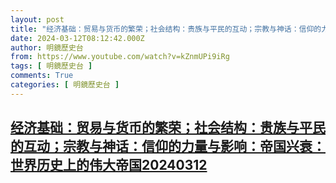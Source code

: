 ```yaml
---
layout: post
title: "经济基础：贸易与货币的繁荣；社会结构：贵族与平民的互动；宗教与神话：信仰的力量与影响：帝国兴衰：世界历史上的伟大帝国20240312"
date: 2024-03-12T08:12:42.000Z
author: 明鏡歷史台
from: https://www.youtube.com/watch?v=kZnmUPi9iRg
tags: [ 明鏡歷史台 ]
comments: True
categories: [ 明鏡歷史台 ]
---
```

<!--1710231162000-->
[经济基础：贸易与货币的繁荣；社会结构：贵族与平民的互动；宗教与神话：信仰的力量与影响：帝国兴衰：世界历史上的伟大帝国20240312](https://www.youtube.com/watch?v=kZnmUPi9iRg)
------

<div>

</div>
